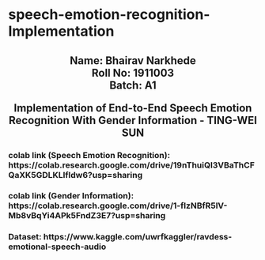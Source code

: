 # speech-emotion-recognition-Implementation

<h2 align="center">
  Name: Bhairav Narkhede<br>
  Roll No: 1911003 <br>
  Batch: A1 <br>
  
  Implementation of End-to-End Speech Emotion Recognition With Gender Information  - TING-WEI SUN <br>

<h3> colab link (Speech Emotion Recognition): https://colab.research.google.com/drive/19nThuiQI3VBaThCFQaXK5GDLKLlfldw6?usp=sharing </h3>
<h3> colab link (Gender Information): https://colab.research.google.com/drive/1-fIzNBfR5lV-Mb8vBqYi4APk5FndZ3E7?usp=sharing </h3>
<h3> Dataset: https://www.kaggle.com/uwrfkaggler/ravdess-emotional-speech-audio </h3> 
</h2>

